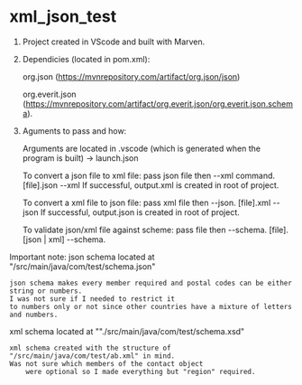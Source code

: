 # xml_json_test

1. Project created in VScode and built with Marven.

2. Dependicies (located in pom.xml): 
	
	org.json (https://mvnrepository.com/artifact/org.json/json)

	org.everit.json (https://mvnrepository.com/artifact/org.everit.json/org.everit.json.schema).

3. Aguments to pass and how:
	
	Arguments are located in .vscode (which is generated when the program is built) -> launch.json

	To convert a json file to xml file: pass json file then --xml command. [file].json --xml
		If successful, output.xml is created in root of project.

	To convert a xml file to json file: pass xml file then --json. [file].xml --json
		If successful, output.json is created in root of project.

	To validate json/xml file against scheme: pass file then --schema. [file].[json | xml] --schema.

Important note: 
  json schema located at "/src/main/java/com/test/schema.json"

	json schema makes every member required and postal codes can be either string or numbers. 
	I was not sure if I needed to restrict it
	to numbers only or not since other countries have a mixture of letters and numbers.
	
  xml schema located at ""./src/main/java/com/test/schema.xsd"

	xml schema created with the structure of "/src/main/java/com/test/ab.xml" in mind. 
	Was not sure which members of the contact object 
        were optional so I made everything but "region" required.
	
	
